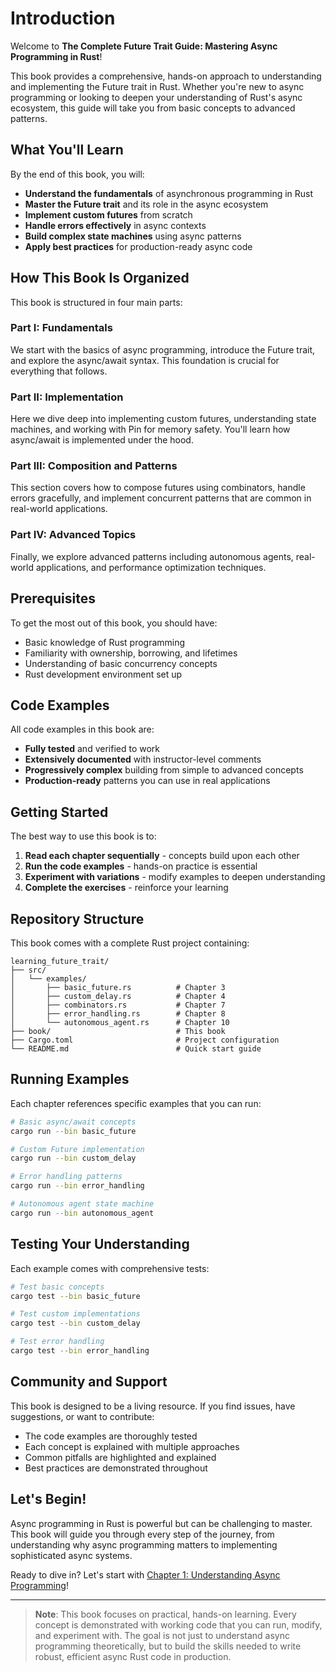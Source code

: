 # Introduction

Welcome to **The Complete Future Trait Guide: Mastering Async Programming in Rust**!

This book provides a comprehensive, hands-on approach to understanding and implementing the Future trait in Rust. Whether you're new to async programming or looking to deepen your understanding of Rust's async ecosystem, this guide will take you from basic concepts to advanced patterns.

## What You'll Learn

By the end of this book, you will:

- **Understand the fundamentals** of asynchronous programming in Rust
- **Master the Future trait** and its role in the async ecosystem
- **Implement custom futures** from scratch
- **Handle errors effectively** in async contexts
- **Build complex state machines** using async patterns
- **Apply best practices** for production-ready async code

## How This Book Is Organized

This book is structured in four main parts:

### Part I: Fundamentals
We start with the basics of async programming, introduce the Future trait, and explore the async/await syntax. This foundation is crucial for everything that follows.

### Part II: Implementation
Here we dive deep into implementing custom futures, understanding state machines, and working with Pin for memory safety. You'll learn how async/await is implemented under the hood.

### Part III: Composition and Patterns
This section covers how to compose futures using combinators, handle errors gracefully, and implement concurrent patterns that are common in real-world applications.

### Part IV: Advanced Topics
Finally, we explore advanced patterns including autonomous agents, real-world applications, and performance optimization techniques.

## Prerequisites

To get the most out of this book, you should have:

- Basic knowledge of Rust programming
- Familiarity with ownership, borrowing, and lifetimes
- Understanding of basic concurrency concepts
- Rust development environment set up

## Code Examples

All code examples in this book are:

- **Fully tested** and verified to work
- **Extensively documented** with instructor-level comments
- **Progressively complex** building from simple to advanced concepts
- **Production-ready** patterns you can use in real applications

## Getting Started

The best way to use this book is to:

1. **Read each chapter sequentially** - concepts build upon each other
2. **Run the code examples** - hands-on practice is essential
3. **Experiment with variations** - modify examples to deepen understanding
4. **Complete the exercises** - reinforce your learning

## Repository Structure

This book comes with a complete Rust project containing:

```
learning_future_trait/
├── src/
│   └── examples/
│       ├── basic_future.rs          # Chapter 3
│       ├── custom_delay.rs          # Chapter 4
│       ├── combinators.rs           # Chapter 7
│       ├── error_handling.rs        # Chapter 8
│       └── autonomous_agent.rs      # Chapter 10
├── book/                            # This book
├── Cargo.toml                       # Project configuration
└── README.md                        # Quick start guide
```

## Running Examples

Each chapter references specific examples that you can run:

```bash
# Basic async/await concepts
cargo run --bin basic_future

# Custom Future implementation
cargo run --bin custom_delay

# Error handling patterns
cargo run --bin error_handling

# Autonomous agent state machine
cargo run --bin autonomous_agent
```

## Testing Your Understanding

Each example comes with comprehensive tests:

```bash
# Test basic concepts
cargo test --bin basic_future

# Test custom implementations
cargo test --bin custom_delay

# Test error handling
cargo test --bin error_handling
```

## Community and Support

This book is designed to be a living resource. If you find issues, have suggestions, or want to contribute:

- The code examples are thoroughly tested
- Each concept is explained with multiple approaches
- Common pitfalls are highlighted and explained
- Best practices are demonstrated throughout

## Let's Begin!

Async programming in Rust is powerful but can be challenging to master. This book will guide you through every step of the journey, from understanding why async programming matters to implementing sophisticated async systems.

Ready to dive in? Let's start with [Chapter 1: Understanding Async Programming](./chapter-01-async-fundamentals.md)!

---

> **Note**: This book focuses on practical, hands-on learning. Every concept is demonstrated with working code that you can run, modify, and experiment with. The goal is not just to understand async programming theoretically, but to build the skills needed to write robust, efficient async Rust code in production. 